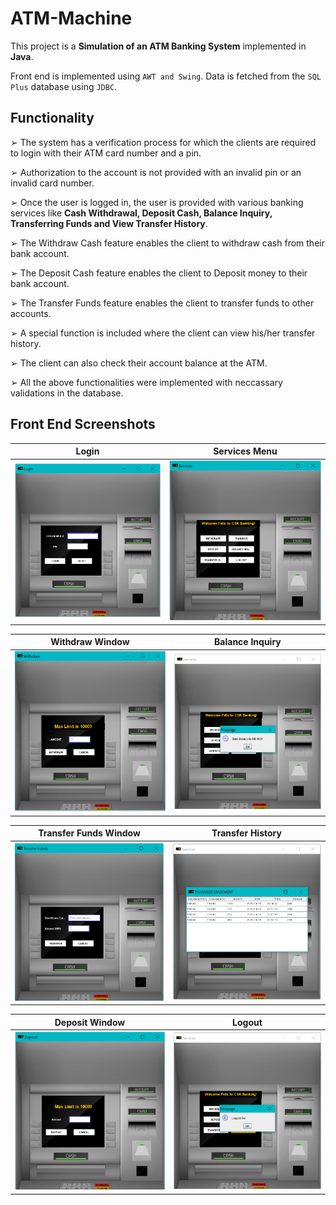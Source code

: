 # ATM-Machine

This project is a **Simulation of an ATM Banking System** implemented in **Java**.

Front end is implemented using `AWT and Swing`. Data is fetched from the `SQL Plus` database using `JDBC`.

## Functionality
➢ The system has a verification process for which the clients are required to login with their ATM card number and a pin.

➢ Authorization to the account is not provided with an invalid pin or an invalid card number. 

➢ Once the user is logged in, the user is provided with various banking services like **Cash Withdrawal, Deposit Cash, Balance Inquiry, Transferring Funds and View Transfer History**.

➢ The Withdraw Cash feature enables the client to withdraw cash from their bank account. 

➢ The Deposit Cash feature enables the client to Deposit money to their bank account. 

➢ The Transfer Funds feature enables the client to transfer funds to other accounts. 

➢ A special function is included where the client can view his/her transfer history. 

➢ The client can also check their account balance at the ATM.

➢ All the above functionalities were implemented with neccassary validations in the database.

## Front End Screenshots

| Login | Services Menu |
:-------------------------:|:-------------------------:
<img src="Snapshots/Login.png" width="400"> | <img src="Snapshots/ServicesMenu.png" width="400">

| Withdraw Window | Balance Inquiry |
:-------------------------:|:-------------------------:
<img src="Snapshots/Withdraw.png" width="400"> | <img src="Snapshots/BalanceInquiry.png" width="400">

| Transfer Funds Window | Transfer History |
:-------------------------:|:-------------------------:
<img src="Snapshots/TransferFunds.png" width="400"> | <img src="Snapshots/TranferHistory.png" width="400">

| Deposit Window | Logout |
:-------------------------:|:-------------------------:
<img src="Snapshots/Deposit.png" width="400"> | <img src="Snapshots/LogoutMessage.png" width="400">

